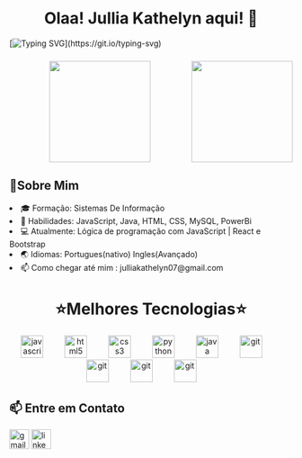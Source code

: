 <h1 align="center">Olaa! Jullia Kathelyn aqui! 👋 </h1>

[![Typing SVG](https://readme-typing-svg.herokuapp.com/?color=4D0C83&size=35&center=true&vCenter=true&width=1000&lines=Olá,+Meu+Nome+é+Jullia+Kathelyn+xD;Sou+Desenvolvedora+Full-Stack.;Sejam+Bem-Vindos!!!!)](https://git.io/typing-svg)

###

<div align="center">
  <img  height="180em" src="https://github-readme-stats.vercel.app/api?username=julliakathelyn&show_icons=true&theme=midnight-purple&include_all_commits=true&count_private=true"/>
<img align="right" height="180em" src="https://github-readme-stats.vercel.app/api/top-langs/?username=julliakathelyn&layout=compact&langs_count=16&theme=midnight-purple"/>
</div>

###
<h2 align="left">📌Sobre Mim </h2>

<li>🎓 Formação: Sistemas De Informação </li>
<li>🎒 Habilidades: JavaScript, Java, HTML, CSS, MySQL, PowerBi </li>
<li>💻 Atualmente: Lógica de programação com JavaScript | React e Bootstrap </li>
<li>🌏 Idiomas: Portugues(nativo) Ingles(Avançado) </li>
<li>📫 Como chegar até mim : julliakathelyn07@gmail.com</li>

###
<h1 align="center">⭐Melhores Tecnologias⭐ </h1>
<div align="center">
  <img src="https://cdn.jsdelivr.net/gh/devicons/devicon/icons/javascript/javascript-original.svg" height="40" alt="javascript logo"  />
  <img width="30" />
  <img src="https://cdn.jsdelivr.net/gh/devicons/devicon/icons/html5/html5-original.svg" height="40" alt="html5 logo"  />
  <img width="30" />
  <img src="https://cdn.jsdelivr.net/gh/devicons/devicon/icons/css3/css3-original.svg" height="40" alt="css3 logo"  />
  <img width="30" />
  <img src="https://cdn.jsdelivr.net/gh/devicons/devicon/icons/python/python-original.svg" height="40" alt="python logo"  />
  <img width="30" />
  <img src="https://cdn.jsdelivr.net/gh/devicons/devicon@latest/icons/java/java-original.svg" height="40" alt="java"/>
  <img width="30" />
  <img src="https://icongr.am/devicon/git-original.svg?size=128&color=currentColor" height="40" alt="git"/>
  <img width="30" />
  <img src="https://icongr.am/devicon/nodejs-original-wordmark.svg?size=128&color=currentColor" height="40" alt="git"/>
  <img width="30" />
  <img src="https://icongr.am/devicon/react-original-wordmark.svg?size=128&color=currentColor" height="40" alt="git"/>
  <img width="30" />
  <img src="https://icongr.am/devicon/mysql-original-wordmark.svg?size=128&color=currentColor" height="40" alt="git"/>
  <img width="30" />
  

  
</div>

###

<div align="left">
  <h2 align="left">📫 Entre em Contato </h2>
  <img src="https://img.shields.io/static/v1?message=Gmail&logo=gmail&label=&color=D14836&logoColor=white&labelColor=&style=for-the-badge" height="35" alt="gmail logo"  />
  <a href="https://www.linkedin.com/in/jullia-kathelyn-85116a233/">
  <img src="https://img.shields.io/static/v1?message=LinkedIn&logo=linkedin&label=&color=0077B5&logoColor=white&labelColor=&style=for-the-badge" height="35" alt="linkedin logo"  />
  </a>
</div>



